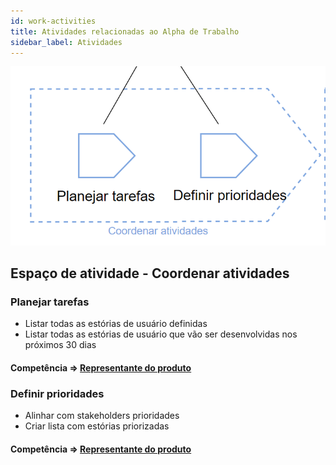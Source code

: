 ```yaml
---
id: work-activities
title: Atividades relacionadas ao Alpha de Trabalho
sidebar_label: Atividades
---
```


![Atividades do alpha de stakeholders](/img/endeavor/activities/work-activity.png)

## Espaço de atividade - Coordenar atividades
### Planejar tarefas

- Listar todas as estórias de usuário definidas
- Listar todas as estórias de usuário que vão ser desenvolvidas nos próximos 30 dias

#### Competência => [Representante do produto](/docs/competences/manager)

### Definir prioridades

- Alinhar com stakeholders prioridades
- Criar lista com estórias priorizadas

#### Competência => [Representante do produto](/docs/competences/manager)
